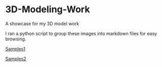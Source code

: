 # 3D-Modeling-Work
A showcase for my 3D model work

I ran a python script to group these images into markdown files for easy browsing.

[Samples1](https://github.com/TutorialDoctor/3D-Modeling-Work/blob/master/Samples/jpg.md)

[Samples2](https://github.com/TutorialDoctor/3D-Modeling-Work/blob/master/Samples/png.md)
